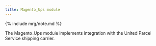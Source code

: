 ```yaml
---
title: Magento_Ups module
---
```


{% include mrg/note.md %}

The Magento_Ups module implements integration with the United Parcel Service shipping carrier.


